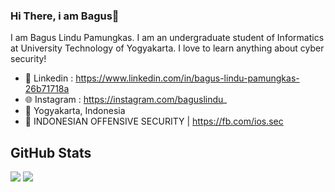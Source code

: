 ### Hi There, i am Bagus👋

I am Bagus Lindu Pamungkas. I am an undergraduate student of Informatics at University Technology of Yogyakarta. I love to learn anything about cyber security!
- 📘 Linkedin  : https://www.linkedin.com/in/bagus-lindu-pamungkas-26b71718a
- 🌐 Instagram : https://instagram.com/baguslindu_
- 📌 Yogyakarta, Indonesia
- 📎 INDONESIAN OFFENSIVE SECURITY | https://fb.com/ios.sec

## GitHub Stats
<p>
  <img src="https://github-readme-stats.vercel.app/api/top-langs/?username=sultanzio&hide_border=true&hide=html,css" />
  <img src="https://github-readme-stats.vercel.app/api?username=sultanzio&line_height=27&count_private=true&hide_border=true&show_icons=true">
</p>
